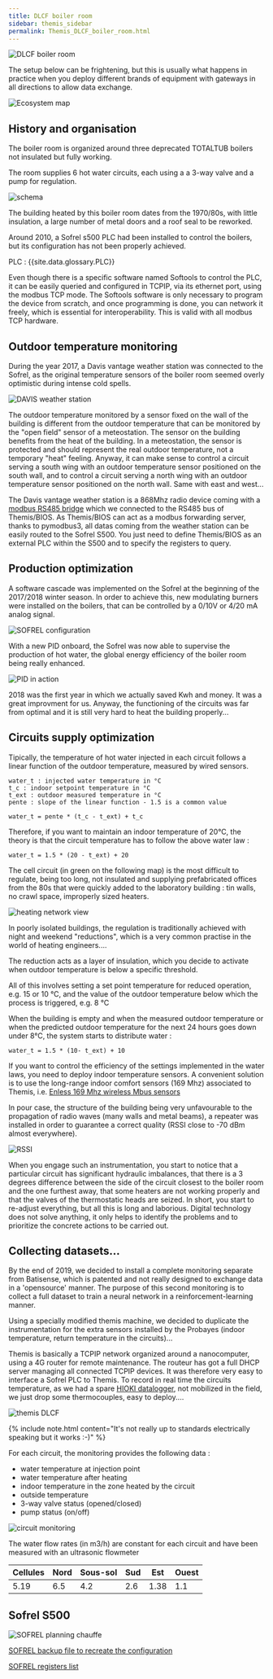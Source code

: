 ```yaml
---
title: DLCF boiler room
sidebar: themis_sidebar
permalink: Themis_DLCF_boiler_room.html
---
```


![DLCF boiler room](DLCF_boiler_room.jpg)

The setup below can be frightening, but this is usually what happens in practice when you deploy different brands of equipment with gateways in all directions to allow data exchange.

![Ecosystem map](ecosysteme_DLCF_boiler_room.jpg)

## History and organisation

The boiler room is organized around three deprecated TOTALTUB boilers not insulated but fully working.

The room supplies 6 hot water circuits, each using a a 3-way valve and a pump for regulation.

![schema](sch_BR_DLCF.svg)

The building heated by this boiler room dates from the 1970/80s, with little insulation, a large number of metal doors and a roof seal to be reworked.

Around 2010, a Sofrel s500 PLC had been installed to control the boilers, but its configuration has not been properly achieved.

PLC : {{site.data.glossary.PLC}}

Even though there is a specific software named Softools to control the PLC, it can be easily queried and configured in TCPIP, via its ethernet port, using the modbus TCP mode. 
The Softools software is only necessary to program the device from scratch, and once programming is done, you can network it freely, which is essential for interoperability. 
This is valid with all modbus TCP hardware.

## Outdoor temperature monitoring

During the year 2017, a Davis vantage weather station was connected to the Sofrel, as the original temperature sensors of the boiler room seemed overly optimistic during intense cold spells.

![DAVIS weather station](vantage_DAVIS.jpg)

The outdoor temperature monitored by a sensor fixed on the wall of the building is different from the outdoor temperature that can be monitored by the "open field" sensor of a meteostation. The sensor on the building benefits from the heat of the building. In a meteostation, the sensor is protected and should represent the real outdoor temperature, not a temporary "heat" feeling. 
Anyway, it can make sense to control a circuit serving a south wing with an outdoor temperature sensor positioned on the south wall, and to control a circuit serving a north wing with an outdoor temperature sensor positioned on the north wall. Same with east and west...

The Davis vantage weather station is a 868Mhz radio device coming with a [modbus RS485 bridge](manuel_6537_F_ver10ct.pdf) which we connected to the RS485 bus of Themis/BIOS. As Themis/BIOS can act as a modbus forwarding server, thanks to pymodbus3, all datas coming from the weather station can be easily routed to the Sofrel S500. You just need to define Themis/BIOS as an external PLC within the S500 and to specify the registers to query.


## Production optimization

A software cascade was implemented on the Sofrel at the beginning of the 2017/2018 winter season.
In order to achieve this, new modulating burners were installed on the boilers, that can be controlled by a 0/10V or 4/20 mA analog signal.

![SOFREL configuration](SOFREL_confc.svg)

With a new PID onboard, the Sofrel was now able to supervise the production of hot water, the global energy efficiency of the boiler room being really enhanced.

![PID in action](PID_heat_production.png)

2018 was the first year in which we actually saved Kwh and money. It was a great improvment for us.
Anyway, the functioning of the circuits was far from optimal and it is still very hard to heat the building properly...


## Circuits supply optimization

Tipically, the temperature of hot water injected in each circuit follows a linear function of the outdoor temperature, measured by wired sensors.

```
water_t : injected water temperature in °C
t_c : indoor setpoint temperature in °C
t_ext : outdoor measured temperature in °C
pente : slope of the linear function - 1.5 is a common value

water_t = pente * (t_c - t_ext) + t_c
```

Therefore, if you want to maintain an indoor temperature of 20°C, the theory is that the circuit temperature has to follow the above water law :
```
water_t = 1.5 * (20 - t_ext) + 20
```

The cell circuit (in green on the following map) is the most difficult to regulate, being too long, not insulated and supplying prefabricated offices from the 80s that were quickly added to the laboratory building : tin walls, no crawl space, improperly sized heaters.

![heating network view](heating_network_DLCFd.png)

In poorly isolated buildings, the regulation is traditionally achieved with night and weekend "reductions", which is a very common practise in the world of heating engineers....

The reduction acts as a layer of insulation, which you decide to activate when outdoor temperature is below a specific threshold.

All of this involves setting a set point temperature for reduced operation, e.g. 15 or 10 °C, and the value of the outdoor temperature below which the process is triggered, e.g. 8 °C

When the building is empty and when the measured outdoor temperature or when the predicted outdoor temperature for the next 24 hours goes down under 8°C, the system starts to distribute water :
```
water_t = 1.5 * (10- t_ext) + 10
```

If you want to control the efficiency of the settings implemented in the water laws, you need to deploy indoor temperature sensors. 
A convenient solution is to use the long-range indoor comfort sensors (169 Mhz) associated to Themis, i.e. [Enless 169 Mhz wireless Mbus sensors](TRH_recording.html)

In pour case, the structure of the building being very unfavourable to the propagation of radio waves (many walls and metal beams), a repeater was installed in order to guarantee a correct quality (RSSI close to -70 dBm almost everywhere).

![RSSI](RSSI_Cerema.png)

When you engage such an instrumentation, you start to notice that a particular circuit has significant hydraulic imbalances, 
that there is a 3 degrees difference between the side of the circuit closest to the boiler room and the one furthest away, 
that some heaters are not working properly and that the valves of the thermostatic heads are seized. 
In short, you start to re-adjust everything, but all this is long and laborious. 
Digital technology does not solve anything, it only helps to identify the problems and to prioritize the concrete actions to be carried out. 


## Collecting datasets...

By the end of 2019, we decided to install a complete monitoring separate from Batisense, which is patented and not really designed to exchange data in a 'opensource' manner. The purpose of this second monitoring is to collect a full dataset to train a neural network in a reinforcement-learning manner.

Using a specially modified themis machine, we decided to duplicate the instrumentation for the extra sensors installed by the Probayes (indoor temperature, return temperature in the circuits)...

Themis is basically a TCPIP network organized around a nanocomputer, using a 4G router for remote maintenance. The routeur has got a full DHCP server managing all connected TCPIP devices. It was therefore very easy to interface a Sofrel PLC to Themis. To record in real time the circuits temperature, as we had a spare [HIOKI datalogger](Themis_fluid_T_mes.html), not mobilized in the field, we just drop some thermocouples, easy to deploy....

![themis DLCF](Themis_DLCF_small.png)

{% include note.html content="It's not really up to standards electrically speaking but it works :-)" %}

For each circuit, the monitoring provides the following data :
- water temperature at injection point
- water temperature after heating
- indoor temperature in the zone heated by the circuit
- outside temperature
- 3-way valve status (opened/closed)
- pump status (on/off)

![circuit monitoring](circuit_monitoring.png)

The water flow rates (in m3/h) are constant for each circuit and have been measured with an ultrasonic flowmeter

Cellules|Nord|Sous-sol|Sud|Est|Ouest
--|--|--|--|--|--
5.19|6.5|4.2|2.6|1.38|1.1


## Sofrel S500

![SOFREL planning chauffe](planning_non_chauffage.png)

[SOFREL backup file to recreate the configuration](S500_10_12_2019.ica)

[SOFREL registers list](registres_modbus_afterEICwork.ods)
